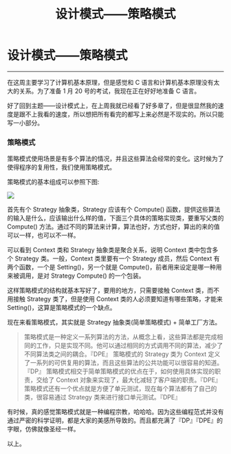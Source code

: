 ﻿---
layout: post
title: 设计模式——策略模式
---
# 设计模式——策略模式
---

在这周主要学习了计算机基本原理，但是感觉和 C 语言和计算机基本原理没有太大的关系。为了准备 1 月 20 号的考试，我现在正在好好地准备 C 语言。

好了回到主题——设计模式上，在上周我就已经看了好多章了，但是很显然我的速度是跟不上我看的速度，所以想把所有看完的都写上来必然是不现实的。所以只能写一小部分。

### 策略模式

策略模式使用场景是有多个算法的情况，并且这些算法会经常的变化。这时候为了使得程序的复用性，我们使用策略模式。

策略模式的基本组成可以参照下图:

![](https://foxapple.github.io/images/2018-01-07/strategy.PNG)

首先有个 Strategy 抽象类，Strategy 应该有个 Compute() 函数，提供这些算法的输入是什么，应该输出什么样的值，下面三个具体的策略实现类，要重写父类的 Compute() 方法。通过不同的算法来计算，算法也好，方式也好，算出的来的值可以一样，也可以不一样。

可以看到 Context 类和 Strategy 抽象类是聚合关系，说明 Context 类中包含多个 Strategy 类。一般，Context 类里要有一个 Strategy 成员，然后 Context 有两个函数，一个是 Setting()，另一个就是 Compute()，前者用来设定是哪一种用来被调用，是对 Strategy Compute() 的一个包装。

这样策略模式的结构就基本写好了，要用的地方，只需要接触 Context 类，而不用接触 Strategy 类了，但是使用 Context 类的人必须要知道有哪些策略，才能来 Setting()，这算是策略模式的一个缺点。

现在来看策略模式，其实就是 Strategy 抽象类(简单策略模式) + 简单工厂方法。

> 策略模式是一种定义一系列算法的方法，从概念上看，这些算法都是完成相同的工作，只是实现不同。他可以通过相同的方式调用不同的算法，减少了不同算法类之间的耦合。『DPE』
> 策略模式的 Strategy 类为 Context 定义了一系列的可供复用的算法，而且这些算法的公共功能可以很容易的知道。『DP』
> 策略模式相交于简单策略模式的优点在于，如何使用具体实现的职责，交给了 Context 对象来实现了，最大化减轻了客户端的职责。『DPE』
> 策略模式还有一个优点就是方便了单元测试，现在每个算法都有了自己的类，很容易通过 Strategy 类来进行接口单元测试。『DPE』

有时候，真的感觉策略模式就是一种编程宗教，哈哈哈。因为这些编程范式并没有通过严密的科学证明，都是大家的美感所导致的。而且都充满了『DP』『DPE』的字眼，仿佛就像圣经一样。

以上。

























